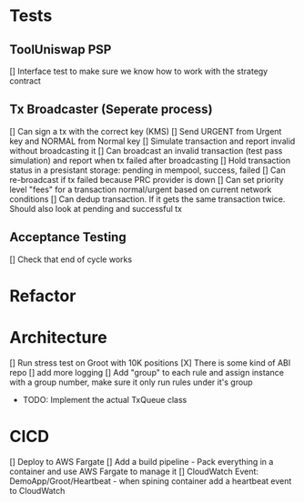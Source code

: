 # Tests

## ToolUniswap PSP

[] Interface test to make sure we know how to work with the strategy contract 

## Tx Broadcaster (Seperate process)
[] Can sign a tx with the correct key (KMS)
[] Send URGENT from Urgent key and NORMAL from Normal key
[] Simulate transaction and report invalid without broadcasting it
[] Can broadcast an invalid transaction (test pass simulation) and report when tx failed after broadcasting
[] Hold transaction status in a presistant storage: pending in mempool, success, failed
[] Can re-broadcast if tx failed because PRC provider is down
[] Can set priority level "fees" for a transaction normal/urgent based on current network conditions
[] Can dedup transaction. If it gets the same transaction twice. Should also look at pending and successful tx

## Acceptance Testing
[] Check that end of cycle works

# Refactor

# Architecture
[] Run stress test on Groot with 10K positions
[X] There is some kind of ABI repo
[] add more logging
[] Add "group" to each rule and assign instance with a group number, make sure it only run rules under it's group 

- TODO: Implement the actual TxQueue class

# CICD
[] Deploy to AWS Fargate
[] Add a build pipeline - Pack everything in a container and use AWS Fargate to manage it
[] CloudWatch Event: DemoApp/Groot/Heartbeat - when spining container add a heartbeat event to CloudWatch
